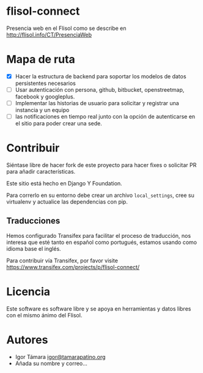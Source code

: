 flisol-connect
==============

Presencia web en el Flisol como se describe en http://flisol.info/CT/PresenciaWeb


Mapa de ruta
============

- [X] Hacer la estructura de backend para soportar los modelos de datos persistentes
necesarios
- [ ] Usar autenticación con persona, github, bitbucket, openstreetmap, facebook y googleplus.
- [ ] Implementar las historias de usuario para solicitar y registrar una instancia y un equipo
- [ ] las notificaciones en tiempo real junto con la opción de
autenticarse en el sitio para poder crear una sede.

Contribuir
==========

Siéntase libre de hacer fork de este proyecto para hacer fixes o solicitar PR
para añadir características.

Este sitio está hecho en Django Y Foundation.

Para correrlo en su entorno debe crear un archivo `local_settings`, cree su virtualenv y actualice las
dependencias con pip.

Traducciones
------------

Hemos configurado Transifex para facilitar el proceso de
traducción, nos interesa que esté tanto en español como
portugués, estamos usando como idioma base el inglés.

Para contribuir vía Transifex, por favor visite
https://www.transifex.com/projects/p/flisol-connect/

Licencia
========

Este software es software libre y se apoya en herramientas y datos libres con
el mismo ánimo del Flisol.

Autores
=======

 * Igor Támara <igor@tamarapatino.org>
 * Añada su nombre y correo...
